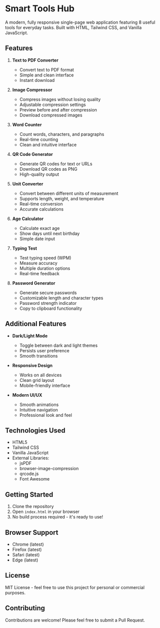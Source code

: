 # Smart Tools Hub

A modern, fully responsive single-page web application featuring 8 useful tools for everyday tasks. Built with HTML, Tailwind CSS, and Vanilla JavaScript.

## Features

1. **Text to PDF Converter**
   - Convert text to PDF format
   - Simple and clean interface
   - Instant download

2. **Image Compressor**
   - Compress images without losing quality
   - Adjustable compression settings
   - Preview before and after compression
   - Download compressed images

3. **Word Counter**
   - Count words, characters, and paragraphs
   - Real-time counting
   - Clean and intuitive interface

4. **QR Code Generator**
   - Generate QR codes for text or URLs
   - Download QR codes as PNG
   - High-quality output

5. **Unit Converter**
   - Convert between different units of measurement
   - Supports length, weight, and temperature
   - Real-time conversion
   - Accurate calculations

6. **Age Calculator**
   - Calculate exact age
   - Show days until next birthday
   - Simple date input

7. **Typing Test**
   - Test typing speed (WPM)
   - Measure accuracy
   - Multiple duration options
   - Real-time feedback

8. **Password Generator**
   - Generate secure passwords
   - Customizable length and character types
   - Password strength indicator
   - Copy to clipboard functionality

## Additional Features

- **Dark/Light Mode**
  - Toggle between dark and light themes
  - Persists user preference
  - Smooth transitions

- **Responsive Design**
  - Works on all devices
  - Clean grid layout
  - Mobile-friendly interface

- **Modern UI/UX**
  - Smooth animations
  - Intuitive navigation
  - Professional look and feel

## Technologies Used

- HTML5
- Tailwind CSS
- Vanilla JavaScript
- External Libraries:
  - jsPDF
  - browser-image-compression
  - qrcode.js
  - Font Awesome

## Getting Started

1. Clone the repository
2. Open `index.html` in your browser
3. No build process required - it's ready to use!

## Browser Support

- Chrome (latest)
- Firefox (latest)
- Safari (latest)
- Edge (latest)

## License

MIT License - feel free to use this project for personal or commercial purposes.

## Contributing

Contributions are welcome! Please feel free to submit a Pull Request. 